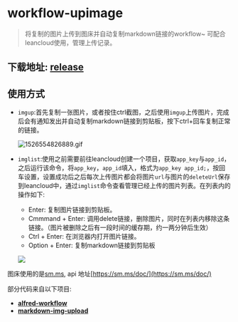 # workflow-upimage
>  将复制的图片上传到图床并自动复制markdown链接的workflow~ 可配合leancloud使用，管理上传记录。

## 下载地址: [release](https://github.com/ahjsrhj/workflow-upimage/releases)

## 使用方式

- `imgup`:首先复制一张图片，或者按住ctrl截图，之后使用`imgup`上传图片，完成后会有通知发出并自动复制markdown链接到剪贴板，按下ctrl+回车复制正常的链接。

  ![1526554826889.gif](https://i.loli.net/2018/05/17/5afd60e776c4a.gif)

- `imglist`:使用之前需要前往leancloud创建一个项目，获取`app_key`与`app_id`，之后运行该命令，将`app_key`，`app_id`填入，格式为`app_key app_id;`，按回车设置，设置成功后之后每次上传图片都会将图片`url`与图片的`deleteUrl`保存到leancloud中，通过`imglist`命令查看管理已经上传的图片列表。在列表内的操作如下:

  - Enter: 复制图片链接到剪贴板。
  - Cmmmand + Enter: 调用delete链接，删除图片，同时在列表内移除这条链接。（图片被删除之后有一段时间的缓存期，约一两分钟后生效）
  - Ctrl + Enter: 在浏览器内打开图片链接。
  - Option + Enter: 复制markdown链接到剪贴板

  ![](https://s19.aconvert.com/convert/p3r68-cdx67/mk0ch-6qfya.gif)

图床使用的是[sm.ms](https://sm.ms), api 地址[https://sm.ms/doc/](https://sm.ms/doc/)

部分代码来自以下项目:

- [**alfred-workflow**](https://github.com/deanishe/alfred-workflow)
- [**markdown-img-upload**](https://github.com/tiann/markdown-img-upload)